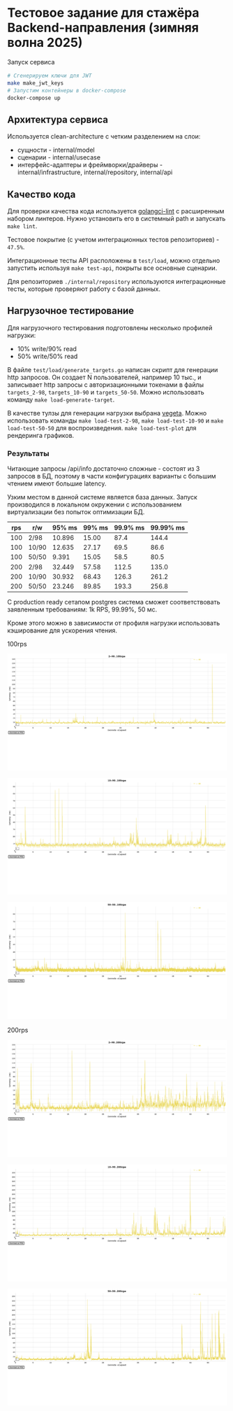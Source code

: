 # Тестовое задание для стажёра Backend-направления (зимняя волна 2025)

Запуск сервиса

```sh
# Сгенерируем ключи для JWT
make make_jwt_keys
# Запустим контейнеры в docker-compose
docker-compose up
```

## Архитектура сервиса

Используется clean-architecture с четким разделением на слои:
- сущности - internal/model
- сценарии - internal/usecase
- интерфейс-адаптеры и фреймворки/драйверы - internal/infrastructure, internal/repository, internal/api

## Качество кода

Для проверки качества кода используется [golangci-lint](https://github.com/golangci/golangci-lint)
с расширенным набором линтеров. Нужно установить его в системный path и запускать `make lint`.

Тестовое покрытие (с учетом интеграционных тестов репозиториев) - `47.5%`.

Интеграционные тесты API расположены в `test/load`, можно отдельно запустить используя `make test-api`,
покрыты все основные сценарии.

Для репозиториев `./internal/repository` используются интеграционные тесты, которые проверяют работу с базой данных.

## Нагрузочное тестирование

Для нагрузочного тестирования подготовлены несколько профилей нагрузки:

- 10% write/90% read
- 50% write/50% read

В файле `test/load/generate_targets.go` написан скрипт для генерации http запросов.
Он создает N пользователей, например 10 тыс., и записывает http запросы с авторизационными токенами в файлы
`targets_2-98`, `targets_10-90` и `targets_50-50`. Можно использовать команду `make load-generate-target`.

В качестве тулзы для генерации нагрузки выбрана [vegeta](https://github.com/tsenart/vegeta).
Можно использовать команды `make load-test-2-98`, `make load-test-10-90` и `make load-test-50-50` для воспроизведения.
`make load-test-plot` для рендеринга графиков.

### Результаты

Читающие запросы /api/info достаточно сложные - состоят из 3 запросов в БД,
поэтому в части конфигурациях варианты с большим чтением имеют большие latency.

Узким местом в данной системе является база данных.
Запуск производился в локальном окружении с использованием виртуализации
без попыток оптимизации БД.

| rps | r/w   | 95% ms | 99% ms | 99.9% ms | 99.99% ms |
|-----|-------|--------|--------|----------|-----------|
| 100 | 2/98  | 10.896 | 15.00  | 87.4     | 144.4     |
| 100 | 10/90 | 12.635 | 27.17  | 69.5     | 86.6      |
| 100 | 50/50 | 9.391  | 15.05  | 58.5     | 80.5      |
| 200 | 2/98  | 32.449 | 57.58  | 112.5    | 135.0     |
| 200 | 10/90 | 30.932 | 68.43  | 126.3    | 261.2     |
| 200 | 50/50 | 23.246 | 89.85  | 193.3    | 256.8     |

С production ready сетапом postgres система сможет
соответствовать заявленным требованиям: 1k RPS, 99.99%, 50 мс.

Кроме этого можно в зависимости от профиля нагрузки использовать кэширование
для ускорения чтения.

100rps

![2-98.100rps](docs/load/results.plot.2-98.100rps.png)

![10-90.100rps](docs/load/results.plot.10-90.100rps.png)

![50-50.100rps](docs/load/results.plot.50-50.100rps.png)

200rps

![2-98.200rps](docs/load/results.plot.2-98.200rps.png)

![10-90.200rps](docs/load/results.plot.10-90.200rps.png)

![50-50.200rps](docs/load/results.plot.50-50.200rps.png)
